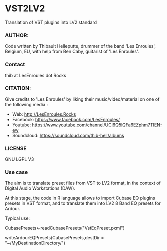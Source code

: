 # VST2LV2
Translation of VST plugins into LV2 standard


### AUTHOR: 

Code written by Thibault Helleputte, drummer of the band 'Les Enroules', Belgium, EU, with help from Ben Caby, guitarist of 'Les Enroules'.

### Contact

thib at LesEnroules dot Rocks

### CITATION: 

Give credits to 'Les Enroules' by liking their music/video/material on one of the following media :
* Web: http://LesEnroules.Rocks
* Facebook: https://www.facebook.com/LesEnroules/
* Youtube: https://www.youtube.com/channel/UCl6Q5lQFa6EZphm7TIEN-ew
* Soundcloud: https://soundcloud.com/thib-hell/albums

### LICENSE

GNU LGPL V3

### Use case

The aim is to translate preset files from VST to LV2 format, in the context of Digital Audio Workstations (DAW).

At this stage, the code in R language allows to import Cubase EQ plugins presets in VST format, and to translate them into LV2 8 Band EQ presets for Ardour.

Typical use:

CubasePresets<-readCubasePresets("VstEqPreset.pxml")

writeArdourEQPresets(CubasePresets,destDir = "~/MyDestinationDirectory/")

